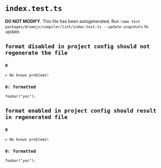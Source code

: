 # `index.test.ts`

**DO NOT MODIFY**. This file has been autogenerated. Run `rome test packages/@romejs/compiler/lint/index.test.ts --update-snapshots` to update.

## `format disabled in project config should not regenerate the file`

### `0`

```
✔ No known problems!

```

### `0: formatted`

```
foobar("yes");

```

## `format enabled in project config should result in regenerated file`

### `0`

```
✔ No known problems!

```

### `0: formatted`

```
foobar("yes");

```
